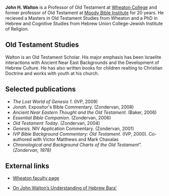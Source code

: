**John H. Walton** is a Professor of Old Testament at
[Wheaton College](Wheaton_College "Wheaton College") and former
professor of Old Testament at
[Moody Bible Institute](index.php?title=Moody_Bible_Institute&action=edit&redlink=1 "Moody Bible Institute (page does not exist)")
for 20 years. He recieved a Masters in Old Testament Studies from
Wheaton and a PhD in Hebrew and Cognitive Studies from Hebrew Union
College-Jewish Institute of Religion.


## Old Testament Studies

Walton is an Old Testament Scholar. His major emphasis has been
Israelite interactions with Ancient Near East Backgrounds and the
Development of Hebrew Culture. He has also written books for
children realting to Christian Doctrine and works with youth at his
church.

## Selected publications

-   *The Lost World of Genesis 1*. (IVP, 2009)
-   *Jonah*. Expositor's Bible Commentary. (Zondervan, 2008)
-   *Ancient Near Eastern Thought and the Old Testament*. (Baker,
    2006)
-   *Essential Bible Companion*. (Zondervan, 2006)
-   *Old Testament Today*. (Zondervan, 2004)
-   *Genesis*. NIV Application Commentary. (Zondervan, 2001)
-   *IVP Bible Background Commentary: Old Testament*. (IVP, 2000).
    Co-authored with Victor Matthews and Mark Chavalas
-   *Chronological and Background Charts of the Old Testament". (Zondervan, 1978)*

## External links

-   [Wheaton faculty page](http://www.wheaton.edu/Theology/Faculty/walton)

-   [On John Walton’s Understanding of Hebrew Bara’](http://michaelsheiser.com/TheNakedBible/2010/09/on-john-waltons-understanding-of-hebrew-bara/)



